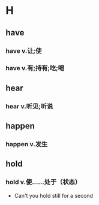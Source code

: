 
# H

## have

### have v.让;使

### have v.有;持有;吃;喝

## hear

### hear v.听见;听说

## happen

### happen v.发生

## hold

### hold v.使……处于（状态）

- Can't you hold still for a second
